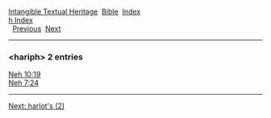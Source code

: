 [Intangible Textual Heritage](../../index)  [Bible](../index) 
[Index](index)   
[h Index](_h_)  
  [Previous](c05153)  [Next](c05155) 

------------------------------------------------------------------------

### &lt;hariph&gt; 2 entries

[Neh 10:19](../kjv/neh010.htm#019)  
[Neh 7:24](../kjv/neh007.htm#024)  

------------------------------------------------------------------------

[Next: harlot's (2)](c05155)
